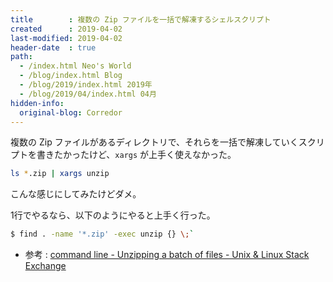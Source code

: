 ```yaml
---
title        : 複数の Zip ファイルを一括で解凍するシェルスクリプト
created      : 2019-04-02
last-modified: 2019-04-02
header-date  : true
path:
  - /index.html Neo's World
  - /blog/index.html Blog
  - /blog/2019/index.html 2019年
  - /blog/2019/04/index.html 04月
hidden-info:
  original-blog: Corredor
---
```


複数の Zip ファイルがあるディレクトリで、それらを一括で解凍していくスクリプトを書きたかったけど、`xargs` が上手く使えなかった。

```bash
ls *.zip | xargs unzip
```

こんな感じにしてみたけどダメ。

1行でやるなら、以下のようにやると上手く行った。

```bash
$ find . -name '*.zip' -exec unzip {} \;`
```

- 参考 : [command line - Unzipping a batch of files - Unix & Linux Stack Exchange](https://unix.stackexchange.com/questions/87697/unzipping-a-batch-of-files/87700#87700)

